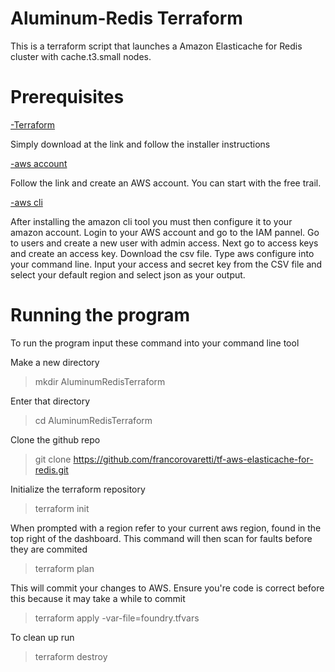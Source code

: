 # Aluminum-Redis Terraform

This is a terraform script that launches a Amazon Elasticache for Redis cluster with cache.t3.small nodes.
 
# Prerequisites

[-Terraform](https://www.terraform.io/downloads.html)

Simply download at the link and follow the installer instructions

[-aws account](https://aws.amazon.com/premiumsupport/knowledge-center/create-and-activate-aws-account/)

Follow the link and create an AWS account. You can start with the free trail.

[-aws cli ](https://docs.aws.amazon.com/cli/latest/userguide/install-cliv2.html)

After installing the amazon cli tool you must then configure it to your amazon account. Login to your AWS account and go to the IAM pannel. Go to users and create a new user with admin access. Next go to access keys and create an access key. Download the csv file. Type aws configure into your command line. Input your access and secret key from the CSV file and select your default region and select json as your output. 



# Running the program

To run the program input these command into your command line tool


Make a new directory

> mkdir AluminumRedisTerraform

Enter that directory

> cd AluminumRedisTerraform

Clone the github repo

> git clone https://github.com/francorovaretti/tf-aws-elasticache-for-redis.git

Initialize the terraform repository

> terraform init

When prompted with a region refer to your current aws region, found in the top right of the dashboard. This command will then scan for faults before they are commited

> terraform plan

This will commit your changes to AWS. Ensure you're code is correct before this because it may take a while to commit

> terraform apply -var-file=foundry.tfvars

To clean up run 

>terraform destroy

